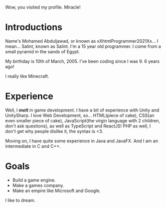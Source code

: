 Wow, you visited my profile. Miracle!

# Introductions
Name's Mohamed Abduljawad, or known as xXhtmlProgrammer2021Xx... I mean... Salint, known as Salint. I'm a 15 year old programmer. I come from a small pyramid in the sands of Egypt. 

My birthday is 10th of March, 2005.
I've been coding since I was 9. 6 years ago!

I really like Minecraft.

# Experience
Well, I ***melt*** in game development. I have a bit of experience with Unity and UnitySharp. I love Web Development, so... HTML(piece of cake), CSS(an even smaller piece of cake), JavaScript(the virgin language with 2 children, don't ask questions), as well as TypeScript and ReactJS! PHP as well, I don't get why people dislike it, the syntax is <3.

Moving on, I have quite some experience in Java and JavaFX. And I am an intermediate in C and C++.

# Goals
- Build a game engine.
- Make a games company.
- Make an empire like Microsoft and Google.


I like to dream.
